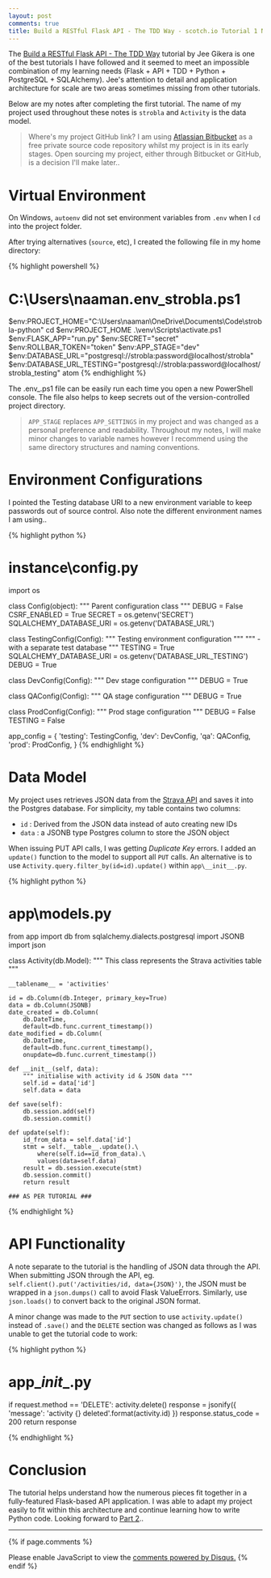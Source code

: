 ```yaml
---
layout: post
comments: true
title: Build a RESTful Flask API - The TDD Way - scotch.io Tutorial 1 Notes
---
```


The <a href="https://scotch.io/tutorials/build-a-restful-api-with-flask-the-tdd-way">Build a RESTful Flask API - The TDD Way</a> tutorial by Jee Gikera is one of the best tutorials I have followed and it seemed to meet an impossible combination of my learning needs (Flask + API + TDD + Python + PostgreSQL + SQLAlchemy).  Jee's attention to detail and application architecture for scale are two areas sometimes missing from other tutorials.

Below are my notes after completing the first tutorial.  The name of my project used throughout these notes is `strobla` and `Activity` is the data model.

> Where's my project GitHub link?  I am using <a href="https://bitbucket.org">Atlassian Bitbucket</a> as a free private source code repository whilst my project is in its early stages.  Open sourcing my project, either through Bitbucket or GitHub, is a decision I'll make later..

# Virtual Environment

On Windows, `autoenv` did not set environment variables from `.env` when I `cd` into the project folder.

After trying alternatives (`source`, etc), I created the following file in my home directory:

{% highlight powershell %}
# C:\Users\naaman\.env_strobla.ps1

$env:PROJECT_HOME="C:\Users\naaman\OneDrive\Documents\Code\strobla-python"
cd $env:PROJECT_HOME
.\venv\Scripts\activate.ps1
$env:FLASK_APP="run.py"
$env:SECRET="secret"
$env:ROLLBAR_TOKEN="token"
$env:APP_STAGE="dev"
$env:DATABASE_URL="postgresql://strobla:password@localhost/strobla"
$env:DATABASE_URL_TESTING="postgresql://strobla:password@localhost/strobla_testing"
atom
{% endhighlight %}

The .env_<project>.ps1 file can be easily run each time you open a new PowerShell console.  The file also helps to keep secrets out of the version-controlled project directory.

> `APP_STAGE` replaces `APP_SETTINGS` in my project and was changed as a personal preference and readability.  Throughout my notes, I will make minor changes to variable names however I recommend using the same directory structures and naming conventions.

# Environment Configurations

I pointed the Testing database URI to a new environment variable to keep passwords out of source control.  Also note the different environment names I am using..

{% highlight python %}
# instance\config.py

import os

class Config(object):
    """ Parent configuration class """
    DEBUG = False
    CSRF_ENABLED = True
    SECRET = os.getenv('SECRET')
    SQLALCHEMY_DATABASE_URI = os.getenv('DATABASE_URL')

class TestingConfig(Config):
    """ Testing environment configuration """
    """  - with a separate test database """
    TESTING = True
    SQLALCHEMY_DATABASE_URI = os.getenv('DATABASE_URL_TESTING')
    DEBUG = True

class DevConfig(Config):
    """ Dev stage configuration """
    DEBUG = True

class QAConfig(Config):
    """ QA stage configuration """
    DEBUG = True

class ProdConfig(Config):
    """ Prod stage configuration """
    DEBUG = False
    TESTING = False

app_config = {
    'testing': TestingConfig,
    'dev': DevConfig,
    'qa': QAConfig,
    'prod': ProdConfig,
}
{% endhighlight %}

# Data Model

My project uses retrieves JSON data from the <a href="https://developers.strava.com/docs/reference/">Strava API</a> and saves it into the Postgres database.  For simplicity, my table contains two columns:

* `id` : Derived from the JSON data instead of auto creating new IDs
* `data` : a JSONB type Postgres column to store the JSON object

When issuing PUT API calls, I was getting <em>Duplicate Key</em> errors.  I added an `update()` function to the model to support all `PUT` calls.  An alternative is to use `Activity.query.filter_by(id=id).update()` within `app\__init__.py`.

{% highlight python %}
# app\models.py

from app import db
from sqlalchemy.dialects.postgresql import JSONB
import json

class Activity(db.Model):
    """ This class represents the Strava activities table """

    __tablename__ = 'activities'

    id = db.Column(db.Integer, primary_key=True)
    data = db.Column(JSONB)
    date_created = db.Column(
        db.DateTime,
        default=db.func.current_timestamp())
    date_modified = db.Column(
        db.DateTime,
        default=db.func.current_timestamp(),
        onupdate=db.func.current_timestamp())

    def __init__(self, data):
        """ initialise with activity id & JSON data """
        self.id = data['id']
        self.data = data

    def save(self):
        db.session.add(self)
        db.session.commit()

    def update(self):
        id_from_data = self.data['id']
        stmt = self.__table__.update().\
            where(self.id==id_from_data).\
            values(data=self.data)
        result = db.session.execute(stmt)
        db.session.commit()
        return result

    ### AS PER TUTORIAL ###

{% endhighlight %}

# API Functionality

A note separate to the tutorial is the handling of JSON data through the API.  When submitting JSON through the API, eg. `self.client().put('/activities/id, data={JSON}')`, the JSON must be wrapped in a `json.dumps()` call to avoid Flask ValueErrors.  Similarly, use `json.loads()` to convert back to the original JSON format.

A minor change was made to the `PUT` section to use `activity.update()` instead of `.save()` and the `DELETE` section was changed as follows as I was unable to get the tutorial code to work:

{% highlight python %}
# app\__init__.py

  if request.method == 'DELETE':
      activity.delete()
      response = jsonify({
          'message': 'activity {} deleted'.format(activity.id)
      })
      response.status_code = 200
      return response

{% endhighlight %}

# Conclusion

The tutorial helps understand how the numerous pieces fit together in a fully-featured Flask-based API application.  I was able to adapt my project easily to fit within this architecture and continue learning how to write Python code.  Looking forward to <a href="https://scotch.io/tutorials/build-a-restful-api-with-flask-the-tdd-way-part-2">Part 2</a>..

- - -

{% if page.comments %}
<div id="disqus_thread"></div>
<script>
var disqus_config = function () {
  this.page.url = '{{ page.disqus.page_url }}';
  this.page.identifier = '{{ page.disqus.page_identifier }}';
};
(function() { // DON'T EDIT BELOW THIS LINE
var d = document, s = d.createElement('script');
s.src = 'https://clancampbell-tech-notes.disqus.com/embed.js';
s.setAttribute('data-timestamp', +new Date());
(d.head || d.body).appendChild(s);
})();
</script>
<noscript>Please enable JavaScript to view the <a href="https://disqus.com/?ref_noscript">comments powered by Disqus.</a></noscript>
{% endif %}
